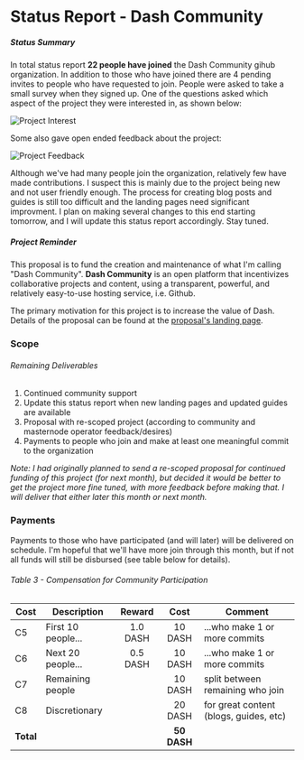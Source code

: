 # Status Report - Dash Community

##### Status Summary
In total status report **22 people have joined** the Dash Community gihub organization.  In addition to those who have joined there are 4 pending invites to people who have requested to join.  People were asked to take a small survey when they signed up.  One of the questions asked which aspect of the project they were interested in, as shown below:

![Project Interest](https://github.com/dashcommunity/proposal-dash-community/blob/master/Screen%20Shot%202016-11-16%20at%2021.24.22.png)

Some also gave open ended feedback about the project: 

![Project Feedback](https://github.com/dashcommunity/proposal-dash-community/blob/master/Screen%20Shot%202016-11-16%20at%2021.25.13.png)

Although we've had many people join the organization, relatively few have made contributions.  I suspect this is mainly due to the project being new and not user friendly enough.  The process for creating blog posts and guides is still too difficult and the landing pages need significant improvment.  I plan on making several changes to this end starting tomorrow, and I will update this status report accordingly.  Stay tuned.    

##### Project Reminder

This proposal is to fund the creation and maintenance of what I'm calling "Dash Community".  **Dash Community** is an open platform that incentivizes collaborative projects and content, using a transparent, powerful, and relatively easy-to-use hosting service, i.e. Github.  

The primary motivation for this project is to increase the value of Dash.  Details of the proposal can be found at the [proposal's landing page](https://dashcommunity.github.io/proposal-dash-community/). 

### Scope

###### Remaining Deliverables

1. Continued community support
2. Update this status report when new landing pages and updated guides are available
3. Proposal with re-scoped project (according to community and masternode operator feedback/desires)
4. Payments to people who join and make at least one meaningful commit to the organization

*Note: I had originally planned to send a re-scoped proposal for continued funding of this project (for next month), but decided it would be better to get the project more fine tuned, with more feedback before making that.  I will deliver that either later this month or next month.*

### Payments
Payments to those who have participated (and will later) will be delivered on schedule.  I'm hopeful that we'll have more join through this month, but if not all funds will still be disbursed (see table below for details).

###### Table 3 - Compensation for Community Participation
|   Cost  |    Description    |  Reward  |   Cost     |          Comment                        |
|---------|-------------------|:--------:|:----------:|-----------------------------------------|
| C5      | First 10 people...| 1.0 DASH |  10 DASH   | ...who make 1 or more commits           |
| C6      | Next 20 people... | 0.5 DASH |  10 DASH   | ...who make 1 or more commits           |
| C7      | Remaining people  |          |  10 DASH   | split between remaining who join        |
| C8      | Discretionary     |          |  20 DASH   | for great content (blogs, guides, etc)  |
|**Total**|                   |          |**50 DASH**|                                          |
